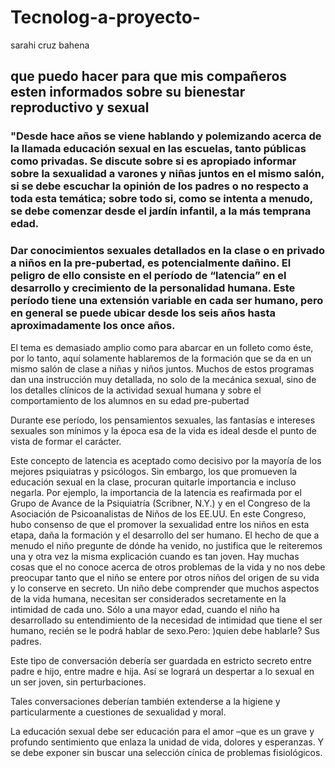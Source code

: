 # Tecnolog-a-proyecto-
sarahi cruz bahena
## que puedo hacer para que mis compañeros esten informados sobre su bienestar reproductivo y sexual
### "Desde hace años se viene hablando y polemizando acerca de la llamada educación sexual en las escuelas, tanto públicas como privadas. Se discute sobre si es apropiado informar sobre la sexualidad a varones y niñas juntos en el mismo salón, si se debe escuchar la opinión de los padres o no respecto a toda esta temática; sobre todo si, como se intenta a menudo, se debe comenzar desde el jardín infantil, a la más temprana edad.
### Dar conocimientos sexuales detallados en la clase o en privado a niños en la pre-pubertad, es potencialmente dañino. El peligro de ello consiste en el período de “latencia” en el desarrollo y crecimiento de la personalidad humana. Este período tiene una extensión variable en cada ser humano, pero en general se puede ubicar desde los seis años hasta aproximadamente los once años.
El tema es demasiado amplio como para abarcar en un folleto como éste, por lo tanto, aquí solamente hablaremos de la formación que se da en un mismo salón de clase a niñas y niños juntos. Muchos de estos programas dan una instrucción muy detallada, no solo de la mecánica sexual, sino de los detalles clínicos de la actividad sexual humana y sobre el comportamiento de los alumnos en su edad pre-pubertad

Durante ese período, los pensamientos sexuales, las fantasías e intereses sexuales son mínimos y la época esa de la vida es ideal desde el punto de vista de formar el carácter.

Este concepto de latencia es aceptado como decisivo por la mayoría de los mejores psiquiatras y psicólogos. Sin embargo, los que promueven la educación sexual en la clase, procuran quitarle importancia e incluso negarla. Por ejemplo, la importancia de la latencia es reafirmada por el Grupo de Avance de la Psiquiatría (Scribner, N.Y.) y en el Congreso de la Asociación de Psicoanalistas de Niños de los EE.UU. En este Congreso, hubo consenso de que el promover la sexualidad entre los niños en esta etapa, daña la formación y el desarrollo del ser humano.
El hecho de que a menudo el niño pregunte de dónde ha venido, no justifica que le reiteremos una y otra vez la misma explicación cuando es tan joven. Hay muchas cosas que el no conoce acerca de otros problemas de la vida y no nos debe preocupar tanto que el niño se entere por otros niños del origen de su vida y lo conserve en secreto. Un niño debe comprender que muchos aspectos de la vida humana, necesitan ser considerados secretamente en la intimidad de cada uno. Sólo a una mayor edad, cuando el niño ha desarrollado su entendimiento de la necesidad de intimidad que tiene el ser humano, recién se le podrá hablar de sexo.Pero: )quien debe hablarle? Sus padres.

Este tipo de conversación debería ser guardada en estricto secreto entre padre e hijo, entre madre e hija. Así se logrará un despertar a lo sexual en un ser joven, sin perturbaciones.

Tales conversaciones deberían también extenderse a la higiene y particularmente a cuestiones de sexualidad y moral.

La educación sexual debe ser educación para el amor –que es un grave y profundo sentimiento que enlaza la unidad de vida, dolores y esperanzas. Y se debe exponer sin buscar una selección cínica de problemas fisiológicos.
